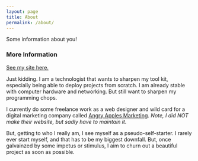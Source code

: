 ```yaml
---
layout: page
title: About
permalink: /about/
---
```


Some information about you!

### More Information

[See my site here.](www.tojimjiang.com)

Just kidding. I am a technologist that wants to sharpen my tool kit, especially being able to deploy projects from scratch. I am already stable with computer hardware and networking. But still want to sharpen my programming chops.

I currently do some freelance work as a web designer and wild card for a digital marketing company called [Angry Apples Marketing](www.goangry.com). _Note, I did NOT make their website, but sadly have to maintain it_. 

But, getting to who I really am, I see myself as a pseudo-self-starter. I rarely ever start myself, and that has to be my biggest downfall. But, once galvainzed by some impetus or stimulus, I aim to churn out a beautiful project as soon as possible.
